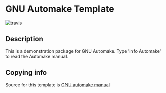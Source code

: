 # GNU Automake Template

[![travis][travis-img]](https://travis-ci.org/krthkj/gnu-autotools-template)

[travis-img]: https://img.shields.io/travis/krthkj/gnu-autotools-template/master.svg?label=Linux+Build

## Description
This is a demonstration package for GNU Automake.
Type 'info Automake' to read the Automake manual.

## Copying info
Source for this template is [GNU automake manual](https://www.gnu.org/software/automake/manual/html_node/Creating-amhello.html)
